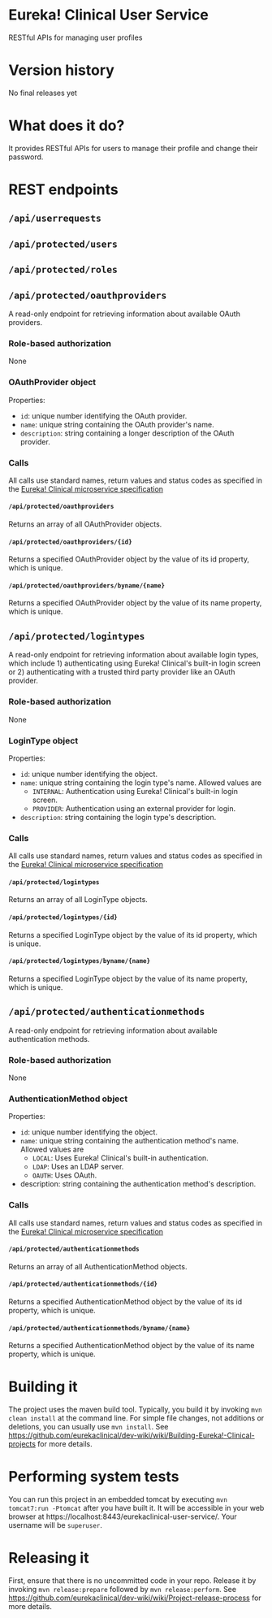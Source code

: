 # Eureka! Clinical User Service
RESTful APIs for managing user profiles

# Version history
No final releases yet

# What does it do?
It provides RESTful APIs for users to manage their profile and change their password.

# REST endpoints
## `/api/userrequests`

## `/api/protected/users`

## `/api/protected/roles`

## `/api/protected/oauthproviders`
A read-only endpoint for retrieving information about available OAuth providers.

### Role-based authorization
None

### OAuthProvider object
Properties:
* `id`: unique number identifying the OAuth provider.
* `name`: unique string containing the OAuth provider's name.
* `description`: string containing a longer description of the OAuth provider.

### Calls
All calls use standard names, return values and status codes as specified in the [Eureka! Clinical microservice specification](https://github.com/eurekaclinical/dev-wiki/wiki/Eureka%21-Clinical-microservice-specification)

#### `/api/protected/oauthproviders`
Returns an array of all OAuthProvider objects.

#### `/api/protected/oauthproviders/{id}`
Returns a specified OAuthProvider object by the value of its id property, which is unique.

#### `/api/protected/oauthproviders/byname/{name}`
Returns a specified OAuthProvider object by the value of its name property, which is unique.

## `/api/protected/logintypes`
A read-only endpoint for retrieving information about available login types, which include 1) authenticating using Eureka! Clinical's built-in login screen or 2) authenticating with a trusted third party provider like an OAuth provider.

### Role-based authorization
None

### LoginType object
Properties:
* `id`: unique number identifying the object.
* `name`: unique string containing the login type's name. Allowed values are
  * `INTERNAL`: Authentication using Eureka! Clinical's built-in login screen.
  * `PROVIDER`: Authentication using an external provider for login.
* `description`: string containing the login type's description.

### Calls
All calls use standard names, return values and status codes as specified in the [Eureka! Clinical microservice specification](https://github.com/eurekaclinical/dev-wiki/wiki/Eureka%21-Clinical-microservice-specification)

#### `/api/protected/logintypes`
Returns an array of all LoginType objects.

#### `/api/protected/logintypes/{id}`
Returns a specified LoginType object by the value of its id property, which is unique.

#### `/api/protected/logintypes/byname/{name}`
Returns a specified LoginType object by the value of its name property, which is unique.

## `/api/protected/authenticationmethods`
A read-only endpoint for retrieving information about available authentication methods.

### Role-based authorization
None

### AuthenticationMethod object
Properties:
* `id`: unique number identifying the object.
* `name`: unique string containing the authentication method's name. Allowed values are
  * `LOCAL`: Uses Eureka! Clinical's built-in authentication.
  * `LDAP`: Uses an LDAP server.
  * `OAUTH`: Uses OAuth.
* description: string containing the authentication method's description.

### Calls
All calls use standard names, return values and status codes as specified in the [Eureka! Clinical microservice specification](https://github.com/eurekaclinical/dev-wiki/wiki/Eureka%21-Clinical-microservice-specification)

#### `/api/protected/authenticationmethods`
Returns an array of all AuthenticationMethod objects.

#### `/api/protected/authenticationmethods/{id}`
Returns a specified AuthenticationMethod object by the value of its id property, which is unique.

#### `/api/protected/authenticationmethods/byname/{name}`
Returns a specified AuthenticationMethod object by the value of its name property, which is unique.

# Building it
The project uses the maven build tool. Typically, you build it by invoking `mvn clean install` at the command line. For simple file changes, not additions or deletions, you can usually use `mvn install`. See https://github.com/eurekaclinical/dev-wiki/wiki/Building-Eureka!-Clinical-projects for more details.

# Performing system tests
You can run this project in an embedded tomcat by executing `mvn tomcat7:run -Ptomcat` after you have built it. It will be accessible in your web browser at https://localhost:8443/eurekaclinical-user-service/. Your username will be `superuser`.

# Releasing it
First, ensure that there is no uncommitted code in your repo. Release it by invoking `mvn release:prepare` followed by `mvn release:perform`. See https://github.com/eurekaclinical/dev-wiki/wiki/Project-release-process for more details.
